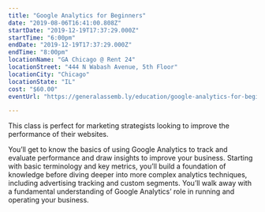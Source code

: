 ```yaml
---
title: "Google Analytics for Beginners"
date: "2019-08-06T16:41:00.808Z"
startDate: "2019-12-19T17:37:29.000Z"
startTime: "6:00pm"
endDate: "2019-12-19T17:37:29.000Z"
endTime: "8:00pm"
locationName: "GA Chicago @ Rent 24"
locationStreet: "444 N Wabash Avenue, 5th Floor"
locationCity: "Chicago"
locationState: "IL"
cost: "$60.00"
eventUrl: "https://generalassemb.ly/education/google-analytics-for-beginners-key-concepts-and-quick-wins/chicago/85685"

---
```


This class is perfect for marketing strategists looking to improve the performance of their websites.

You’ll get to know the basics of using Google Analytics to track and evaluate performance and draw insights to improve your business. Starting with basic terminology and key metrics, you’ll build a foundation of knowledge before diving deeper into more complex analytics techniques, including advertising tracking and custom segments. You’ll walk away with a fundamental understanding of Google Analytics’ role in running and operating your business.



